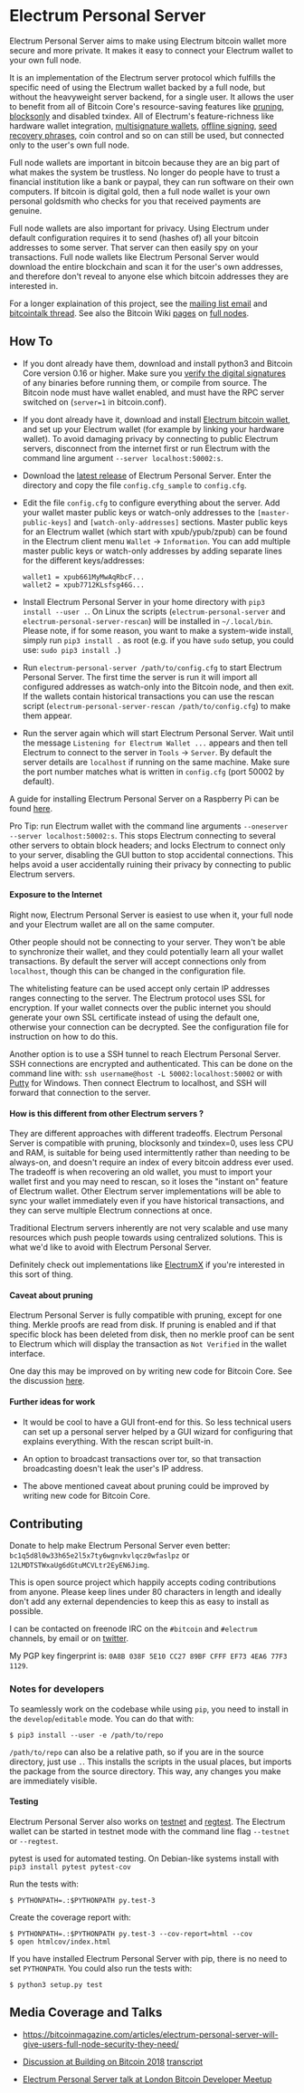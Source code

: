 # Electrum Personal Server

Electrum Personal Server aims to make using Electrum bitcoin wallet more secure
and more private. It makes it easy to connect your Electrum wallet to your own
full node.

It is an implementation of the Electrum server protocol which fulfills the
specific need of using the Electrum wallet backed by a full node, but without
the heavyweight server backend, for a single user. It allows the user to
benefit from all of Bitcoin Core's resource-saving features like
[pruning](https://bitcoin.org/en/release/v0.12.0#wallet-pruning),
[blocksonly](https://bitcointalk.org/index.php?topic=1377345.0) and disabled
txindex. All of Electrum's feature-richness like hardware wallet integration,
[multisignature wallets](http://docs.electrum.org/en/latest/multisig.html),
[offline signing](http://docs.electrum.org/en/latest/coldstorage.html),
[seed recovery phrases](https://en.bitcoin.it/wiki/Seed_phrase), coin control
and so on can still be used, but connected only to the user's own full node.

Full node wallets are important in bitcoin because they are an big part of what
makes the system be trustless. No longer do people have to trust a financial
institution like a bank or paypal, they can run software on their own
computers. If bitcoin is digital gold, then a full node wallet is your own
personal goldsmith who checks for you that received payments are genuine.

Full node wallets are also important for privacy. Using Electrum under default
configuration requires it to send (hashes of) all your bitcoin addresses to some
server. That server can then easily spy on your transactions. Full node
wallets like Electrum Personal Server would download the entire blockchain and
scan it for the user's own addresses, and therefore don't reveal to anyone else
which bitcoin addresses they are interested in.

For a longer explaination of this project, see the
[mailing list email](https://lists.linuxfoundation.org/pipermail/bitcoin-dev/2018-February/015707.html)
and [bitcointalk thread](https://bitcointalk.org/index.php?topic=2664747.msg27179198).
See also the Bitcoin Wiki [pages](https://en.bitcoin.it/wiki/Clearing_Up_Misconceptions_About_Full_Nodes)
on [full nodes](https://en.bitcoin.it/wiki/Full_node).

## How To

* If you dont already have them, download and install python3 and Bitcoin Core
  version 0.16 or higher. Make sure you
  [verify the digital signatures](https://bitcoin.stackexchange.com/questions/50185/how-to-verify-bitcoin-core-release-signing-keys)
  of any binaries before running them, or compile from source. The Bitcoin node
  must have wallet enabled, and must have the RPC server switched on (`server=1`
  in bitcoin.conf).

* If you dont already have it, download and install
  [Electrum bitcoin wallet](https://electrum.org/), and set up your Electrum
  wallet (for example by linking your hardware wallet). To avoid damaging
  privacy by connecting to public Electrum servers, disconnect from the
  internet first or run Electrum with the command line argument
  `--server localhost:50002:s`.

* Download the [latest release](https://github.com/chris-belcher/electrum-personal-server/releases)
  of Electrum Personal Server. Enter the directory and copy the file
  `config.cfg_sample` to `config.cfg`.

* Edit the file `config.cfg` to configure everything about the server. Add your
  wallet master public keys or watch-only addresses to the
  `[master-public-keys]` and `[watch-only-addresses]` sections. Master public
  keys for an Electrum wallet (which start with xpub/ypub/zpub) can be found
  in the Electrum client menu `Wallet` -> `Information`.  You can add multiple
  master public keys or watch-only addresses by adding separate lines for the
  different keys/addresses:

      wallet1 = xpub661MyMwAqRbcF...
      wallet2 = xpub7712KLsfsg46G...

* Install Electrum Personal Server in your home directory with
  `pip3 install --user .`.  On Linux the scripts
  (`electrum-personal-server` and `electrum-personal-server-rescan`) will be
  installed in `~/.local/bin`.  Please note, if for some reason, you want to
  make a system-wide install, simply run `pip3 install .` as root (e.g. if
  you have `sudo` setup, you could use: `sudo pip3 install .`)

* Run `electrum-personal-server /path/to/config.cfg` to start Electrum
  Personal Server. The first time the server is run it will import all
  configured addresses as watch-only into the Bitcoin node, and then exit.
  If the wallets contain historical transactions you can use the rescan script
  (`electrum-personal-server-rescan /path/to/config.cfg`) to make them appear.

* Run the server again which will start Electrum Personal Server. Wait until
  the message `Listening for Electrum Wallet ...` appears and then tell
  Electrum to connect to the server in `Tools` -> `Server`. By default the
  server details are `localhost` if running on the same machine. Make sure the
  port number matches what is written in `config.cfg` (port 50002 by default).

A guide for installing Electrum Personal Server on a Raspberry Pi can be found
[here](https://github.com/Stadicus/guides/blob/master/raspibolt/raspibolt_64_electrum.md).

Pro Tip: run Electrum wallet with the command line arguments `--oneserver --server localhost:50002:s`.
This stops Electrum connecting to several other servers to obtain block
headers; and locks Electrum to connect only to your server, disabling the GUI
button to stop accidental connections. This helps avoid a user accidentally
ruining their privacy by connecting to public Electrum servers.

#### Exposure to the Internet

Right now, Electrum Personal Server is easiest to use when it, your full node
and your Electrum wallet are all on the same computer.

Other people should not be connecting to your server. They won't be
able to synchronize their wallet, and they could potentially learn all your
wallet transactions. By default the server will accept connections only from
`localhost`, though this can be changed in the configuration file.

The whitelisting feature can be used accept only certain IP addresses ranges
connecting to the server. The Electrum protocol uses SSL for encryption. If
your wallet connects over the public internet you should generate your own
SSL certificate instead of using the default one, otherwise your connection
can be decrypted. See the configuration file for instruction on how to do
this.

Another option is to use a SSH tunnel to reach Electrum Personal Server. SSH
connections are encrypted and authenticated. This can be done on the command
line with: `ssh username@host -L 50002:localhost:50002` or with [Putty](https://www.putty.org/)
for Windows. Then connect Electrum to localhost, and SSH will forward that
connection to the server.

#### How is this different from other Electrum servers ?

They are different approaches with different tradeoffs. Electrum Personal
Server is compatible with pruning, blocksonly and txindex=0, uses less CPU and
RAM, is suitable for being used intermittently rather than needing to be
always-on, and doesn't require an index of every bitcoin address ever used. The
tradeoff is when recovering an old wallet, you must to import your wallet first
and you may need to rescan, so it loses the "instant on" feature of Electrum
wallet. Other Electrum server implementations will be able to sync your wallet
immediately even if you have historical transactions, and they can serve
multiple Electrum connections at once.

Traditional Electrum servers inherently are not very scalable and use many
resources which push people towards using centralized solutions. This is what
we'd like to avoid with Electrum Personal Server.

Definitely check out implementations like [ElectrumX](https://github.com/kyuupichan/electrumx/) if you're interested in this sort of thing.

#### Caveat about pruning

Electrum Personal Server is fully compatible with pruning, except for one thing.
Merkle proofs are read from disk. If pruning is enabled and if that specific
block has been deleted from disk, then no merkle proof can be sent to Electrum
which will display the transaction as `Not Verified` in the wallet interface.

One day this may be improved on by writing new code for Bitcoin Core. See the
discussion [here](https://bitcointalk.org/index.php?topic=3167572.0).

#### Further ideas for work

* It would be cool to have a GUI front-end for this. So less technical users
can set up a personal server helped by a GUI wizard for configuring that
explains everything. With the rescan script built-in.

* An option to broadcast transactions over tor, so that transaction broadcasting
doesn't leak the user's IP address.

* The above mentioned caveat about pruning could be improved by writing new code
for Bitcoin Core.

## Contributing

Donate to help make Electrum Personal Server even better: `bc1q5d8l0w33h65e2l5x7ty6wgnvkvlqcz0wfaslpz` or `12LMDTSTWxaUg6dGtuMCVLtr2EyEN6Jimg`.

This is open source project which happily accepts coding contributions from
anyone. Please keep lines under 80 characters in length and ideally don't add
any external dependencies to keep this as easy to install as possible.

I can be contacted on freenode IRC on the `#bitcoin` and `#electrum` channels, by email or on [twitter](https://twitter.com/chris_belcher_/).

My PGP key fingerprint is: `0A8B 038F 5E10 CC27 89BF CFFF EF73 4EA6 77F3 1129`.

### Notes for developers

To seamlessly work on the codebase while using `pip`, you need to
install in the `develop`/`editable` mode.  You can do that with:

    $ pip3 install --user -e /path/to/repo

`/path/to/repo` can also be a relative path, so if you are in the
source directory, just use `.`.  This installs the scripts in the
usual places, but imports the package from the source directory.  This
way, any changes you make are immediately visible.

#### Testing

Electrum Personal Server also works on [testnet](https://en.bitcoin.it/wiki/Testnet)
and [regtest](https://bitcoin.org/en/glossary/regression-test-mode). The
Electrum wallet can be started in testnet mode with the command line flag
`--testnet` or `--regtest`.

pytest is used for automated testing. On Debian-like systems install with
`pip3 install pytest pytest-cov`

Run the tests with:

    $ PYTHONPATH=.:$PYTHONPATH py.test-3

Create the coverage report with:

    $ PYTHONPATH=.:$PYTHONPATH py.test-3 --cov-report=html --cov
    $ open htmlcov/index.html

If you have installed Electrum Personal Server with pip, there is no
need to set `PYTHONPATH`.  You could also run the tests with:

    $ python3 setup.py test

## Media Coverage and Talks

* https://bitcoinmagazine.com/articles/electrum-personal-server-will-give-users-full-node-security-they-need/

* [Discussion at Building on Bitcoin 2018](https://youtu.be/XORDEX-RrAI?t=4980) [transcript](http://diyhpl.us/wiki/transcripts/building-on-bitcoin/2018/current-and-future-state-of-wallets/)

* [Electrum Personal Server talk at London Bitcoin Developer Meetup](https://www.youtube.com/watch?v=uKMXYdfm-is)

